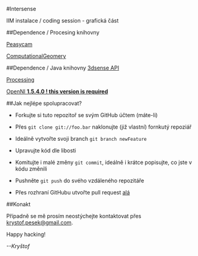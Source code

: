 #Intersense

IIM instalace / coding session - grafická část



##Dependence / Procesing knihovny

  [Peasycam](http://mrfeinberg.com/peasycam/)

  [ComputationalGeomery](http://thecloudlab.org/processing/library.html)

##Dependence / Java knihovny
  [3dsense API](http://3dsense.org/)

  [Processing](http://processing.org/)

  [OpenNI **1.5.4.0 ! this version is required**](https://github.com/OpenNI/OpenNI/tree/Unstable-1.5.4.0)
  
##Jak nejlépe spolupracovat?

* Forkujte si tuto repozitoř se svým GitHub účtem (máte-li)

* Přes `git clone git://foo.bar` naklonujte (již vlastní) fornkutý repoziář

* Ideálně vytvořte svoji branch `git branch newFeature`

* Upravujte kód dle libosti

* Komitujte i malé změny `git commit`, ideálně i krátce popisujte, co jste v kódu změnili

* Pushněte `git push` do svého vzdáleného repozitáře

* Přes rozhraní GitHubu utvořte pull request [alá](https://help.github.com/articles/creating-a-pull-request)


##Konakt

Případně se mě prosím neostýchejte kontaktovat přes [krystof.pesek@gmail.com](mailto:krystof.pesek@gmail.com).


Happy hacking!

*--Kryštof*
